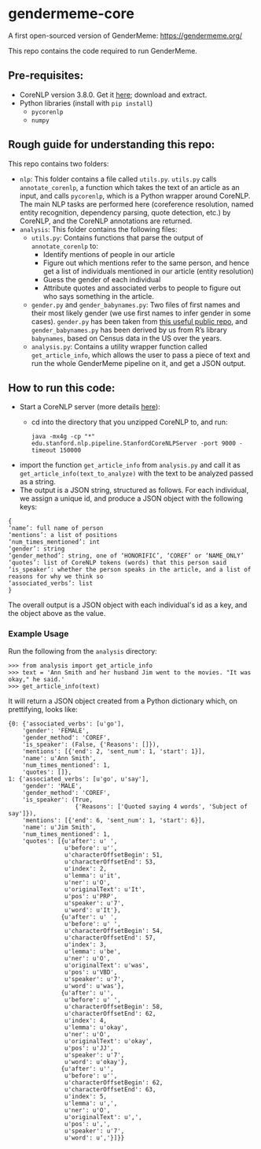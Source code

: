 # gendermeme-core
A first open-sourced version of GenderMeme: https://gendermeme.org/

This repo contains the code required to run GenderMeme. 

## Pre-requisites:

- CoreNLP version 3.8.0. 
Get it [here](https://stanfordnlp.github.io/CoreNLP/); download and extract.
- Python libraries (install with `pip install`)
  - `pycorenlp`
  - `numpy`

## Rough guide for understanding this repo:

This repo contains two folders:
- `nlp`: This folder contains a file called `utils.py`. `utils.py` calls `annotate_corenlp`, a function which takes the text of an article as an input, and calls `pycorenlp`, which is a Python wrapper around CoreNLP. The main NLP tasks are performed here (coreference resolution, named entity recognition, dependency parsing, quote detection, etc.) by CoreNLP, and the CoreNLP annotations are returned.
- `analysis`: This folder contains the following files:
  - `utils.py`: Contains functions that parse the output of `annotate_corenlp` to:
    - Identify mentions of people in our article 
    - Figure out which mentions refer to the same person, and hence get a list of individuals mentioned in our article (entity resolution)
    - Guess the gender of each individual
    - Attribute quotes and associated verbs to people to figure out who says something in the article.
  - `gender.py` and `gender_babynames.py`: Two files of first names and their most likely gender (we use first names to infer gender in some cases). `gender.py` has been taken from [this useful public repo](https://github.com/Bemmu/gender-from-name), and `gender_babynames.py` has been derived by us from R’s library `babynames`, based on Census data in the US over the years. 
  - `analysis.py`: Contains a utility wrapper function called `get_article_info`, which allows the user to pass a piece of text and run the whole GenderMeme pipeline on it, and get a JSON output.

## How to run this code:

- Start a CoreNLP server (more details [here](https://stanfordnlp.github.io/CoreNLP/corenlp-server.html)):
  - cd into the directory that you unzipped CoreNLP to, and run:

    `java -mx4g -cp "*" edu.stanford.nlp.pipeline.StanfordCoreNLPServer -port 9000 -timeout 150000`
- import the function `get_article_info` from `analysis.py` and call it as `get_article_info(text_to_analyze)` with the text to be analyzed passed as a string.
- The output is a JSON string, structured as follows. For each individual, we assign a unique id, and produce a JSON object with the following keys: 
```
{
‘name’: full name of person
‘mentions’: a list of positions 
‘num_times_mentioned’: int
‘gender’: string
‘gender_method’: string, one of ‘HONORIFIC’, ‘COREF’ or ‘NAME_ONLY’
‘quotes’: list of CoreNLP tokens (words) that this person said
‘is_speaker’: whether the person speaks in the article, and a list of reasons for why we think so
‘associated_verbs’: list
}
```
 The overall output is a JSON object with each individual's id as a key, and the object above as the value.
 
 ### Example Usage
 
 Run the following from the `analysis` directory:
 ```
 >>> from analysis import get_article_info
 >>> text = 'Ann Smith and her husband Jim went to the movies. "It was okay," he said.'
 >>> get_article_info(text)
 ```
 
 It will return a JSON object created from a Python dictionary which, on prettifying, looks like:
 ```
 {0: {'associated_verbs': [u'go'],
     'gender': 'FEMALE',
     'gender_method': 'COREF',
     'is_speaker': (False, {'Reasons': []}),
     'mentions': [{'end': 2, 'sent_num': 1, 'start': 1}],
     'name': u'Ann Smith',
     'num_times_mentioned': 1,
     'quotes': []},
 1: {'associated_verbs': [u'go', u'say'],
     'gender': 'MALE',
     'gender_method': 'COREF',
     'is_speaker': (True,
                    {'Reasons': ['Quoted saying 4 words', 'Subject of say']}),
     'mentions': [{'end': 6, 'sent_num': 1, 'start': 6}],
     'name': u'Jim Smith',
     'num_times_mentioned': 1,
     'quotes': [{u'after': u' ',
                 u'before': u'',
                 u'characterOffsetBegin': 51,
                 u'characterOffsetEnd': 53,
                 u'index': 2,
                 u'lemma': u'it',
                 u'ner': u'O',
                 u'originalText': u'It',
                 u'pos': u'PRP',
                 u'speaker': u'7',
                 u'word': u'It'},
                {u'after': u' ',
                 u'before': u' ',
                 u'characterOffsetBegin': 54,
                 u'characterOffsetEnd': 57,
                 u'index': 3,
                 u'lemma': u'be',
                 u'ner': u'O',
                 u'originalText': u'was',
                 u'pos': u'VBD',
                 u'speaker': u'7',
                 u'word': u'was'},
                {u'after': u'',
                 u'before': u' ',
                 u'characterOffsetBegin': 58,
                 u'characterOffsetEnd': 62,
                 u'index': 4,
                 u'lemma': u'okay',
                 u'ner': u'O',
                 u'originalText': u'okay',
                 u'pos': u'JJ',
                 u'speaker': u'7',
                 u'word': u'okay'},
                {u'after': u'',
                 u'before': u'',
                 u'characterOffsetBegin': 62,
                 u'characterOffsetEnd': 63,
                 u'index': 5,
                 u'lemma': u',',
                 u'ner': u'O',
                 u'originalText': u',',
                 u'pos': u',',
                 u'speaker': u'7',
                 u'word': u','}]}}

 ```
